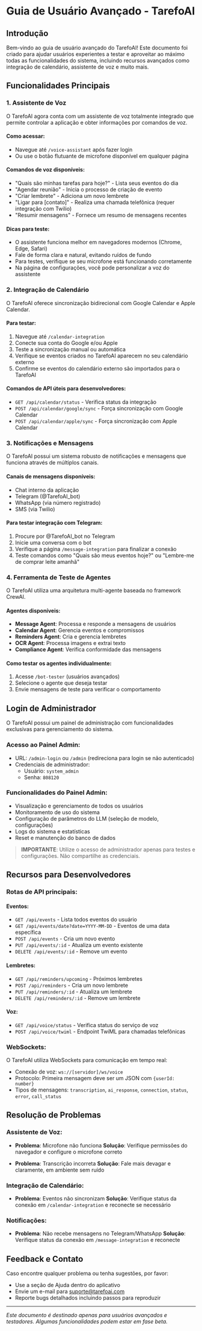 # Guia de Usuário Avançado - TarefoAI

## Introdução

Bem-vindo ao guia de usuário avançado do TarefoAI! Este documento foi criado para ajudar usuários experientes a testar e aproveitar ao máximo todas as funcionalidades do sistema, incluindo recursos avançados como integração de calendário, assistente de voz e muito mais.

## Funcionalidades Principais

### 1. Assistente de Voz

O TarefoAI agora conta com um assistente de voz totalmente integrado que permite controlar a aplicação e obter informações por comandos de voz.

#### Como acessar:
- Navegue até `/voice-assistant` após fazer login
- Ou use o botão flutuante de microfone disponível em qualquer página

#### Comandos de voz disponíveis:
- "Quais são minhas tarefas para hoje?" - Lista seus eventos do dia
- "Agendar reunião" - Inicia o processo de criação de evento
- "Criar lembrete" - Adiciona um novo lembrete
- "Ligar para [contato]" - Realiza uma chamada telefônica (requer integração com Twilio)
- "Resumir mensagens" - Fornece um resumo de mensagens recentes

#### Dicas para teste:
- O assistente funciona melhor em navegadores modernos (Chrome, Edge, Safari)
- Fale de forma clara e natural, evitando ruídos de fundo
- Para testes, verifique se seu microfone está funcionando corretamente
- Na página de configurações, você pode personalizar a voz do assistente

### 2. Integração de Calendário

O TarefoAI oferece sincronização bidirecional com Google Calendar e Apple Calendar.

#### Para testar:
1. Navegue até `/calendar-integration`
2. Conecte sua conta do Google e/ou Apple
3. Teste a sincronização manual ou automática
4. Verifique se eventos criados no TarefoAI aparecem no seu calendário externo
5. Confirme se eventos do calendário externo são importados para o TarefoAI

#### Comandos de API úteis para desenvolvedores:
- `GET /api/calendar/status` - Verifica status da integração
- `POST /api/calendar/google/sync` - Força sincronização com Google Calendar
- `POST /api/calendar/apple/sync` - Força sincronização com Apple Calendar

### 3. Notificações e Mensagens

O TarefoAI possui um sistema robusto de notificações e mensagens que funciona através de múltiplos canais.

#### Canais de mensagens disponíveis:
- Chat interno da aplicação
- Telegram (@TarefoAI_bot)
- WhatsApp (via número registrado)
- SMS (via Twilio)

#### Para testar integração com Telegram:
1. Procure por @TarefoAI_bot no Telegram
2. Inicie uma conversa com o bot
3. Verifique a página `/message-integration` para finalizar a conexão
4. Teste comandos como "Quais são meus eventos hoje?" ou "Lembre-me de comprar leite amanhã"

### 4. Ferramenta de Teste de Agentes

O TarefoAI utiliza uma arquitetura multi-agente baseada no framework CrewAI.

#### Agentes disponíveis:
- **Message Agent**: Processa e responde a mensagens de usuários
- **Calendar Agent**: Gerencia eventos e compromissos
- **Reminders Agent**: Cria e gerencia lembretes
- **OCR Agent**: Processa imagens e extrai texto
- **Compliance Agent**: Verifica conformidade das mensagens

#### Como testar os agentes individualmente:
1. Acesse `/bot-tester` (usuários avançados)
2. Selecione o agente que deseja testar
3. Envie mensagens de teste para verificar o comportamento

## Login de Administrador

O TarefoAI possui um painel de administração com funcionalidades exclusivas para gerenciamento do sistema.

### Acesso ao Painel Admin:
- URL: `/admin-login` ou `/admin` (redireciona para login se não autenticado)
- Credenciais de administrador:
  - Usuário: `system_admin`
  - Senha: `808120`

### Funcionalidades do Painel Admin:
- Visualização e gerenciamento de todos os usuários
- Monitoramento de uso do sistema
- Configuração de parâmetros do LLM (seleção de modelo, configurações)
- Logs do sistema e estatísticas
- Reset e manutenção do banco de dados

> **IMPORTANTE**: Utilize o acesso de administrador apenas para testes e configurações. Não compartilhe as credenciais.

## Recursos para Desenvolvedores

### Rotas de API principais:

#### Eventos:
- `GET /api/events` - Lista todos eventos do usuário
- `GET /api/events/date?date=YYYY-MM-DD` - Eventos de uma data específica
- `POST /api/events` - Cria um novo evento
- `PUT /api/events/:id` - Atualiza um evento existente
- `DELETE /api/events/:id` - Remove um evento

#### Lembretes:
- `GET /api/reminders/upcoming` - Próximos lembretes
- `POST /api/reminders` - Cria um novo lembrete
- `PUT /api/reminders/:id` - Atualiza um lembrete
- `DELETE /api/reminders/:id` - Remove um lembrete

#### Voz:
- `GET /api/voice/status` - Verifica status do serviço de voz
- `POST /api/voice/twiml` - Endpoint TwiML para chamadas telefônicas

### WebSockets:

O TarefoAI utiliza WebSockets para comunicação em tempo real:

- Conexão de voz: `ws://[servidor]/ws/voice`
- Protocolo: Primeira mensagem deve ser um JSON com `{userId: number}`
- Tipos de mensagens: `transcription`, `ai_response`, `connection`, `status`, `error`, `call_status`

## Resolução de Problemas

### Assistente de Voz:
- **Problema**: Microfone não funciona
  **Solução**: Verifique permissões do navegador e configure o microfone correto

- **Problema**: Transcrição incorreta
  **Solução**: Fale mais devagar e claramente, em ambiente sem ruído

### Integração de Calendário:
- **Problema**: Eventos não sincronizam
  **Solução**: Verifique status da conexão em `/calendar-integration` e reconecte se necessário

### Notificações:
- **Problema**: Não recebe mensagens no Telegram/WhatsApp
  **Solução**: Verifique status da conexão em `/message-integration` e reconecte

## Feedback e Contato

Caso encontre qualquer problema ou tenha sugestões, por favor:
- Use a seção de Ajuda dentro do aplicativo
- Envie um e-mail para suporte@tarefoai.com
- Reporte bugs detalhados incluindo passos para reproduzir

---

*Este documento é destinado apenas para usuários avançados e testadores. Algumas funcionalidades podem estar em fase beta.*